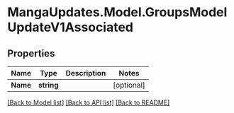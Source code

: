# MangaUpdates.Model.GroupsModelUpdateV1Associated

## Properties

Name | Type | Description | Notes
------------ | ------------- | ------------- | -------------
**Name** | **string** |  | [optional] 

[[Back to Model list]](../README.md#documentation-for-models) [[Back to API list]](../README.md#documentation-for-api-endpoints) [[Back to README]](../README.md)


